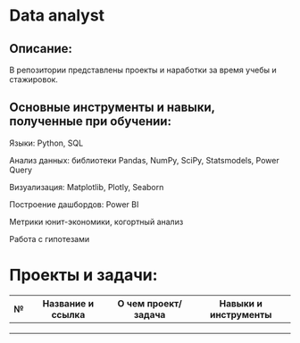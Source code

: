 # Data analyst

## Описание:
В репозитории представлены проекты и наработки за время учебы и стажировок.

## Основные инструменты и навыки, полученные при обучении:

Языки: Python, SQL

Анализ данных: библиотеки Pandas, NumPy, SciPy, Statsmodels, Power Query

Визуализация: Matplotlib, Plotly, Seaborn

Построение дашбордов: Power BI

Метрики юнит-экономики, когортный анализ

Работа с гипотезами

# Проекты и задачи:

|       №      |      Название и ссылка      |      О чем проект/задача      |     Навыки и инструменты      |   
|---|---|---|---|
|   |   |   |   |
|   |   |   |   |
|   |   |   |   |
